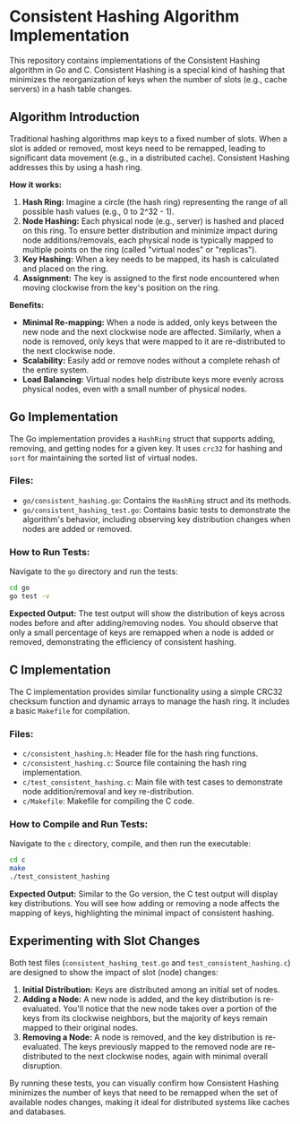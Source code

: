 # Consistent Hashing Algorithm Implementation

This repository contains implementations of the Consistent Hashing algorithm in Go and C. Consistent Hashing is a special kind of hashing that minimizes the reorganization of keys when the number of slots (e.g., cache servers) in a hash table changes.

## Algorithm Introduction

Traditional hashing algorithms map keys to a fixed number of slots. When a slot is added or removed, most keys need to be remapped, leading to significant data movement (e.g., in a distributed cache). Consistent Hashing addresses this by using a hash ring.

**How it works:**

1.  **Hash Ring:** Imagine a circle (the hash ring) representing the range of all possible hash values (e.g., 0 to 2^32 - 1).
2.  **Node Hashing:** Each physical node (e.g., server) is hashed and placed on this ring. To ensure better distribution and minimize impact during node additions/removals, each physical node is typically mapped to multiple points on the ring (called "virtual nodes" or "replicas").
3.  **Key Hashing:** When a key needs to be mapped, its hash is calculated and placed on the ring.
4.  **Assignment:** The key is assigned to the first node encountered when moving clockwise from the key's position on the ring.

**Benefits:**

*   **Minimal Re-mapping:** When a node is added, only keys between the new node and the next clockwise node are affected. Similarly, when a node is removed, only keys that were mapped to it are re-distributed to the next clockwise node.
*   **Scalability:** Easily add or remove nodes without a complete rehash of the entire system.
*   **Load Balancing:** Virtual nodes help distribute keys more evenly across physical nodes, even with a small number of physical nodes.

## Go Implementation

The Go implementation provides a `HashRing` struct that supports adding, removing, and getting nodes for a given key. It uses `crc32` for hashing and `sort` for maintaining the sorted list of virtual nodes.

### Files:

*   `go/consistent_hashing.go`: Contains the `HashRing` struct and its methods.
*   `go/consistent_hashing_test.go`: Contains basic tests to demonstrate the algorithm's behavior, including observing key distribution changes when nodes are added or removed.

### How to Run Tests:

Navigate to the `go` directory and run the tests:

```bash
cd go
go test -v
```

**Expected Output:**
The test output will show the distribution of keys across nodes before and after adding/removing nodes. You should observe that only a small percentage of keys are remapped when a node is added or removed, demonstrating the efficiency of consistent hashing.

## C Implementation

The C implementation provides similar functionality using a simple CRC32 checksum function and dynamic arrays to manage the hash ring. It includes a basic `Makefile` for compilation.

### Files:

*   `c/consistent_hashing.h`: Header file for the hash ring functions.
*   `c/consistent_hashing.c`: Source file containing the hash ring implementation.
*   `c/test_consistent_hashing.c`: Main file with test cases to demonstrate node addition/removal and key re-distribution.
*   `c/Makefile`: Makefile for compiling the C code.

### How to Compile and Run Tests:

Navigate to the `c` directory, compile, and then run the executable:

```bash
cd c
make
./test_consistent_hashing
```

**Expected Output:**
Similar to the Go version, the C test output will display key distributions. You will see how adding or removing a node affects the mapping of keys, highlighting the minimal impact of consistent hashing.

## Experimenting with Slot Changes

Both test files (`consistent_hashing_test.go` and `test_consistent_hashing.c`) are designed to show the impact of slot (node) changes:

1.  **Initial Distribution:** Keys are distributed among an initial set of nodes.
2.  **Adding a Node:** A new node is added, and the key distribution is re-evaluated. You'll notice that the new node takes over a portion of the keys from its clockwise neighbors, but the majority of keys remain mapped to their original nodes.
3.  **Removing a Node:** A node is removed, and the key distribution is re-evaluated. The keys previously mapped to the removed node are re-distributed to the next clockwise nodes, again with minimal overall disruption.

By running these tests, you can visually confirm how Consistent Hashing minimizes the number of keys that need to be remapped when the set of available nodes changes, making it ideal for distributed systems like caches and databases.
